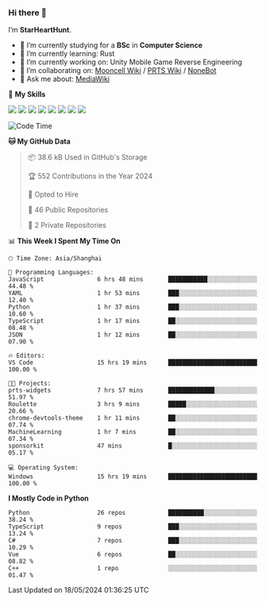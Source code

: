 ### Hi there 👋

I’m **StarHeartHunt**.

- 🏫 I’m currently studying for a **BSc** in **Computer Science**
- 🌱 I’m currently learning: Rust
- 🔭 I’m currently working on: Unity Mobile Game Reverse Engineering
- 👯 I’m collaborating on: [Mooncell Wiki](https://fgo.wiki/) / [PRTS Wiki](http://prts.wiki/) / [NoneBot](https://github.com/nonebot)
- 💬 Ask me about: [MediaWiki](https://www.mediawiki.org)

🌟 **My Skills**

![](https://img.shields.io/badge/-Python-3e74a2?style=flat-square&logo=Python&logoColor=fff)
![](https://img.shields.io/badge/-Node.js-339933?style=flat-square&logo=node.js&logoColor=fff)
![](https://img.shields.io/badge/-Vue-4fc08d?style=flat-square&logo=vue.js&logoColor=fff)
![](https://img.shields.io/badge/-React-2d98ce?style=flat-square&logo=React&logoColor=fff)
![](https://img.shields.io/badge/-TypeScript-3178C6?style=flat-square&logo=TypeScript&logoColor=fff)
![](https://img.shields.io/badge/-Docker-2496ED?style=flat-square&logo=Docker&logoColor=fff)
![](https://img.shields.io/badge/-Linux-000000?style=flat-square&logo=Linux&logoColor=fff)
![](https://img.shields.io/badge/-Dotnet-512bd4?style=flat-square&logo=.net&logoColor=fff)

<!--START_SECTION:waka-->
![Code Time](http://img.shields.io/badge/Code%20Time-1%2C023%20hrs%201%20min-blue)

**🐱 My GitHub Data** 

> 📦 38.6 kB Used in GitHub's Storage 
 > 
> 🏆 552 Contributions in the Year 2024
 > 
> 💼 Opted to Hire
 > 
> 📜 46 Public Repositories 
 > 
> 🔑 2 Private Repositories 
 > 
📊 **This Week I Spent My Time On** 

```text
🕑︎ Time Zone: Asia/Shanghai

💬 Programming Languages: 
JavaScript               6 hrs 48 mins       ███████████░░░░░░░░░░░░░░   44.48 % 
YAML                     1 hr 53 mins        ███░░░░░░░░░░░░░░░░░░░░░░   12.40 % 
Python                   1 hr 37 mins        ███░░░░░░░░░░░░░░░░░░░░░░   10.60 % 
TypeScript               1 hr 17 mins        ██░░░░░░░░░░░░░░░░░░░░░░░   08.48 % 
JSON                     1 hr 12 mins        ██░░░░░░░░░░░░░░░░░░░░░░░   07.90 % 

🔥 Editors: 
VS Code                  15 hrs 19 mins      █████████████████████████   100.00 % 

🐱‍💻 Projects: 
prts-widgets             7 hrs 57 mins       █████████████░░░░░░░░░░░░   51.97 % 
Roulette                 3 hrs 9 mins        █████░░░░░░░░░░░░░░░░░░░░   20.66 % 
chrome-devtools-theme    1 hr 11 mins        ██░░░░░░░░░░░░░░░░░░░░░░░   07.74 % 
MachineLearning          1 hr 7 mins         ██░░░░░░░░░░░░░░░░░░░░░░░   07.34 % 
sponsorkit               47 mins             █░░░░░░░░░░░░░░░░░░░░░░░░   05.17 % 

💻 Operating System: 
Windows                  15 hrs 19 mins      █████████████████████████   100.00 % 
```

**I Mostly Code in Python** 

```text
Python                   26 repos            ██████████░░░░░░░░░░░░░░░   38.24 % 
TypeScript               9 repos             ███░░░░░░░░░░░░░░░░░░░░░░   13.24 % 
C#                       7 repos             ███░░░░░░░░░░░░░░░░░░░░░░   10.29 % 
Vue                      6 repos             ██░░░░░░░░░░░░░░░░░░░░░░░   08.82 % 
C++                      1 repo              ░░░░░░░░░░░░░░░░░░░░░░░░░   01.47 % 
```




 Last Updated on 18/05/2024 01:36:25 UTC
<!--END_SECTION:waka-->
